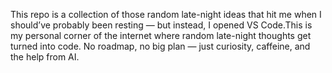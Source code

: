 This repo is a collection of those random late-night ideas that hit me when I should’ve probably been resting — but instead, I opened VS Code.This is my personal corner of the internet where random late-night thoughts get turned into code. No roadmap, no big plan — just curiosity, caffeine, and the help from AI.
